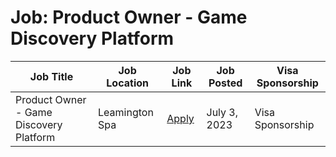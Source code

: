 # Job: Product Owner - Game Discovery Platform

| Job Title | Job Location | Job Link | Job Posted | Visa Sponsorship |
| --- | --- | --- | --- | --- |
| Product Owner - Game Discovery Platform | Leamington Spa | [Apply](https://jobs.jobvite.com/kwalee/job/o8pVmfwy) | July 3, 2023 | Visa Sponsorship |
